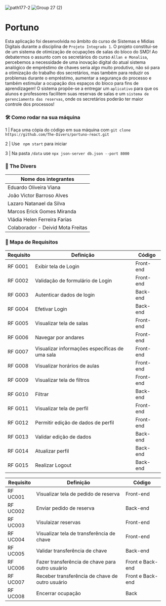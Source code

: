 ![path177-2](https://user-images.githubusercontent.com/86852231/178410101-d90a74ce-97fd-436a-8b4e-dd4555ff6e44.png)
![Group 27 (2)](https://user-images.githubusercontent.com/86852231/178804601-1b6cc383-5761-460e-98e4-d05f7bd5c703.png)


# Portuno


Esta aplicação foi desenvolvida no âmbito do curso de Sistemas e Mídias Digitais durante a disciplina de `Projeto Integrado 1`. O projeto constitui-se de um sistema de otimização de ocupações de salas do bloco do SMD! Ao debatermos o assunto com os secretários do curso `Allan e Monalisa`, percebemos a necessidade de uma inovação digital do atual sistema analógico de empréstimo de chaves seria algo muito produtivo, não só para a otimização do trabalho dos secretários, mas também para reduzir os problemas durante o empréstimo, aumentar a segurança do processo e também estimular a ocupação dos espaços do bloco para fins de aprendizagem! O sistema propõe-se a entregar um `aplicativo` para que os alunos e professores facilitem suas reservas de salas e um `sistema de gerenciamento das reservas`, onde os secretários poderão ter maior controle dos processos!

### 🛠 Como rodar na sua máquina
 1 | Faça uma cópia do código em sua máquina com `git clone https://github.com/The-Divers/portuno-react.git`
 
 2 | Use ` npm start` para iniciar
 
 3 | Na pasta `/data` use `npx json-server db.json --port 8000`
 
### 👥 The Divers
| Nome dos integrantes  |
| ------------------- |
| Eduardo Oliveira Viana |
| João Victor Barroso Alves |
| Lazaro Natanael da Silva |
| Marcos Erick Gomes Miranda |
| Vládia Helen Ferreira Farias |
| Colaborador - Deivid Mota Freitas |

### 🎯 Mapa de Requisitos

| Requisito  |  Definição  |  Código   |
| ------------------- | ------------------- |--------------------------------|
|  RF G001 |  Exibir tela de Login | Front-end |
|  RF G002 |  Validação de formulário de Login | Front-end |
|  RF G003 |  Autenticar dados de login | Back-end |
|  RF G004 |  Efetivar Login | Back-end |
|  RF G005 |  Visualizar tela de salas | Front-end |
|  RF G006 |  Navegar por andares | Front-end |
|  RF G007 |  Visualizar informações específicas de uma sala | Front-end | 
|  RF G008 |  Visualizar horários de aulas | Front-end | 
|  RF G009 |  Visualizar tela de filtros | Front-end | 
|  RF G010 |  Filtrar | Back-end | 
|  RF G011 |  Visualizar tela de perfil | Front-end | 
|  RF G012 |  Permitir edição de dados de perfil | Front-end | 
|  RF G013 |  Validar edição de dados | Back-end | 
|  RF G014 |  Atualizar perfil | Back-end | 
|  RF G015 |  Realizar Logout | Back-end | 

| Requisito  |  Definição  |  Código   |
| ------------------- | ------------------- |--------------------------------|
|  RF UC001 | Visualizar tela de pedido de reserva | Front-end |
|  RF UC002 | Enviar pedido de reserva | Back-end |
|  RF UC003 | Visulaizar reservas | Front-end |
|  RF UC004 | Visualizar tela de transferência de chave |  Front-end |
|  RF UC005 | Validar transferência de chave | Back-end |
|  RF UC006 | Fazer transferência de chave para outro usuário | Front e Back-end |
|  RF UC007 | Receber transferência de chave de outro usuário | Front e Back-end |
|  RF UC008 | Encerrar ocupação | Back |
